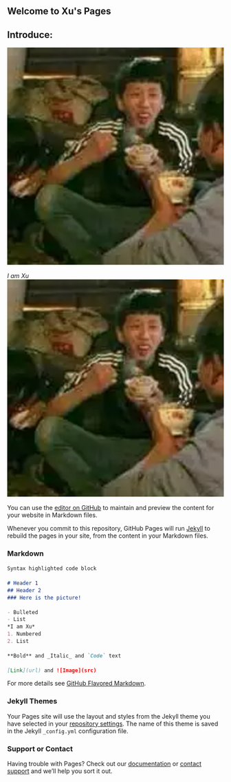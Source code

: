 ## Welcome to Xu's Pages  
## Introduce: 
![delicious](https://github.com/xuyongyue/xuyongyue.github.io/blob/pics/pictures/zhenxiang.png)  

*I am Xu*  
![delicious](https://github.com/xuyongyue/xuyongyue.github.io/raw/pics/pictures/zhenxiang.png) 

You can use the [editor on GitHub](https://github.com/xuyongyue/xuyongyue.github.io/edit/master/README.md) to maintain and preview the content for your website in Markdown files.

Whenever you commit to this repository, GitHub Pages will run [Jekyll](https://jekyllrb.com/) to rebuild the pages in your site, from the content in your Markdown files.

### Markdown



```markdown
Syntax highlighted code block

# Header 1
## Header 2
### Here is the picture!  

- Bulleted
- List
*I am Xu*
1. Numbered
2. List

**Bold** and _Italic_ and `Code` text

[Link](url) and ![Image](src)
```

For more details see [GitHub Flavored Markdown](https://guides.github.com/features/mastering-markdown/).

### Jekyll Themes

Your Pages site will use the layout and styles from the Jekyll theme you have selected in your [repository settings](https://github.com/xuyongyue/xuyongyue.github.io/settings). The name of this theme is saved in the Jekyll `_config.yml` configuration file.

### Support or Contact

Having trouble with Pages? Check out our [documentation](https://help.github.com/categories/github-pages-basics/) or [contact support](https://github.com/contact) and we’ll help you sort it out.
